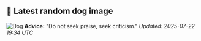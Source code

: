 ## 🐶 Latest random dog image
![Dog](https://images.dog.ceo/breeds/poodle-medium/PXL_20210220_100624962.jpg)
**Advice:** "Do not seek praise, seek criticism."
*Updated: 2025-07-22 19:34 UTC*
